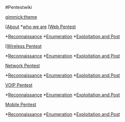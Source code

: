 <!--
  -- Name of your wiki
  -- Do NOT remove the leading `#` character.
  -->

#Pentestwiki


<!--
  -- Default theme
  -- (Read: http://dynalon.github.io/mdwiki/#!customizing.md#Theme_chooser)
  -->

[gimmick:theme](spacelab)


<!--
  -- Navigation
  -- (Read: http://dynalon.github.io/mdwiki/#!quickstart.md#Adding_a_navigation)
  -->
[[About]()
 *[who we are](pages/about.md)
[[Web Pentest]()

 *[Reconnaissance](pages/webpentest.md)
 *[Enumeration](pages/webpentest.md)
 *[Exploitation and Post](pages/webpentest.md)

[[Wireless Pentest]()

 *[Reconnaissance](pages/webpentest.md)
 *[Enumeration](pages/webpentest.md)
 *[Exploitation and Post](pages/webpentest.md)

[Network Pentest]()

 *[Reconnaissance](pages/webpentest.md)
 *[Enumeration](pages/webpentest.md)
 *[Exploitation and Post](pages/webpentest.md)

[VOIP Pentest]()

 *[Reconnaissance](pages/webpentest.md)
 *[Enumeration](pages/webpentest.md)
 *[Exploitation and Post](pages/webpentest.md)

[Mobile Pentest]()

 *[Reconnaissance](pages/webpentest.md)
 *[Enumeration](pages/webpentest.md)
 *[Exploitation and Post](pages/webpentest.md)

<!-- A more complex navigation example: ----------------------------------------

[Menu Item 1]()

  * # SubMenu Heading 1
  * [SubMenu Item 1](pages/subitem1.md)
  * [SubMenu Item 2](pages/subitem2.md)
  - - - -
  * # SubMenu Heading 2
  * [SubMenu Item 3](pages/subitem3.md)
  - - - -
  * # SubMenu Heading 3
  * [SubMenu Item 3](pages/subitem3.md)

[Menu Item 2](pages/item2.md)

[Menu Item 3](pages/item3.md)

---------------------------------------------------------------------------- -->

<!--
  -- Change the Language
  -- Could be useful when there's more than one language wiki.
  -->

<!--
[Change the Language]()

  * [English (United States)](/en_US/)
  * [English (United Kingdom)](/en_GB/)
  * [Italian](/it/)
-->

<!--
  -- Let the user choose a theme
  -- (Read: http://dynalon.github.io/mdwiki/#!quickstart.md#Adding_a_navigation)
  -->

<!--
[gimmick:themechooser](Choose theme)
-->
